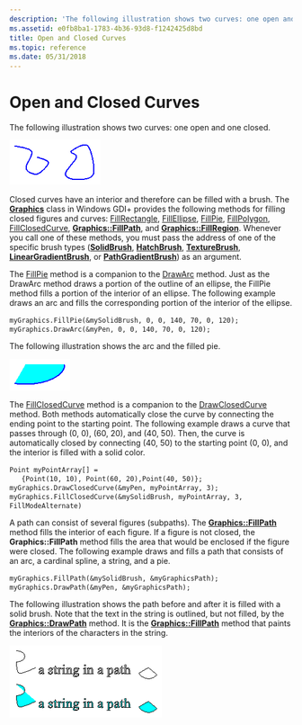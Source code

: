 ```yaml
---
description: 'The following illustration shows two curves: one open and one closed.'
ms.assetid: e0fb8ba1-1783-4b36-93d8-f1242425d8bd
title: Open and Closed Curves
ms.topic: reference
ms.date: 05/31/2018
---
```


# Open and Closed Curves

The following illustration shows two curves: one open and one closed.

![illustration of an open curve (a curved line) and a closed curve (the outline of a shape)](images/aboutgdip02-art24.png)

Closed curves have an interior and therefore can be filled with a brush. The [**Graphics**](/windows/win32/api/gdiplusgraphics/nl-gdiplusgraphics-graphics) class in Windows GDI+ provides the following methods for filling closed figures and curves: [FillRectangle](/windows/win32/api/gdiplusgraphics/nf-gdiplusgraphics-graphics-fillrectangle(constbrush_constrect_)), [FillEllipse](/windows/win32/api/gdiplusgraphics/nf-gdiplusgraphics-graphics-fillellipse(constbrush_constrect_)), [FillPie](/windows/win32/api/gdiplusgraphics/nf-gdiplusgraphics-graphics-fillpie(inconstbrush_inreal_inreal_inreal_inreal_inreal_inreal)), [FillPolygon](/windows/win32/api/gdiplusgraphics/nf-gdiplusgraphics-graphics-fillpolygon(inconstbrush_inconstpoint_inint)), [FillClosedCurve](/windows/win32/api/gdiplusgraphics/nf-gdiplusgraphics-graphics-fillclosedcurve(inconstbrush_inconstpoint_inint)), [**Graphics::FillPath**](/windows/win32/api/Gdiplusgraphics/nf-gdiplusgraphics-graphics-fillpath), and [**Graphics::FillRegion**](/windows/win32/api/Gdiplusgraphics/nf-gdiplusgraphics-graphics-fillregion). Whenever you call one of these methods, you must pass the address of one of the specific brush types ([**SolidBrush**](/windows/win32/api/gdiplusbrush/nl-gdiplusbrush-solidbrush), [**HatchBrush**](/windows/win32/api/gdiplusbrush/nl-gdiplusbrush-hatchbrush), [**TextureBrush**](/windows/win32/api/gdiplusbrush/nl-gdiplusbrush-texturebrush), [**LinearGradientBrush**](/windows/win32/api/gdiplusbrush/nl-gdiplusbrush-lineargradientbrush), or [**PathGradientBrush**](/windows/win32/api/gdipluspath/nl-gdipluspath-pathgradientbrush)) as an argument.

The [FillPie](/windows/win32/api/gdiplusgraphics/nf-gdiplusgraphics-graphics-fillpie(inconstbrush_inreal_inreal_inreal_inreal_inreal_inreal)) method is a companion to the [DrawArc](/windows/win32/api/gdiplusgraphics/nf-gdiplusgraphics-graphics-drawarc(inconstpen_inint_inint_inint_inint_inreal_inreal)) method. Just as the DrawArc method draws a portion of the outline of an ellipse, the FillPie method fills a portion of the interior of an ellipse. The following example draws an arc and fills the corresponding portion of the interior of the ellipse.


```
myGraphics.FillPie(&mySolidBrush, 0, 0, 140, 70, 0, 120);
myGraphics.DrawArc(&myPen, 0, 0, 140, 70, 0, 120);
```



The following illustration shows the arc and the filled pie.

![illustration showing a segment of a filled ellipse](images/aboutgdip02-art25.png)

The [FillClosedCurve](/windows/win32/api/gdiplusgraphics/nf-gdiplusgraphics-graphics-fillclosedcurve(inconstbrush_inconstpoint_inint)) method is a companion to the [DrawClosedCurve](/windows/win32/api/gdiplusgraphics/nf-gdiplusgraphics-graphics-drawclosedcurve(inconstpen_inconstpoint_inint)) method. Both methods automatically close the curve by connecting the ending point to the starting point. The following example draws a curve that passes through (0, 0), (60, 20), and (40, 50). Then, the curve is automatically closed by connecting (40, 50) to the starting point (0, 0), and the interior is filled with a solid color.


```
Point myPointArray[] =
   {Point(10, 10), Point(60, 20),Point(40, 50)};
myGraphics.DrawClosedCurve(&myPen, myPointArray, 3);
myGraphics.FillClosedCurve(&mySolidBrush, myPointArray, 3, FillModeAlternate)
```



A path can consist of several figures (subpaths). The [**Graphics::FillPath**](/windows/win32/api/Gdiplusgraphics/nf-gdiplusgraphics-graphics-fillpath) method fills the interior of each figure. If a figure is not closed, the **Graphics::FillPath** method fills the area that would be enclosed if the figure were closed. The following example draws and fills a path that consists of an arc, a cardinal spline, a string, and a pie.


```
myGraphics.FillPath(&mySolidBrush, &myGraphicsPath);
myGraphics.DrawPath(&myPen, &myGraphicsPath);
```



The following illustration shows the path before and after it is filled with a solid brush. Note that the text in the string is outlined, but not filled, by the [**Graphics::DrawPath**](/windows/win32/api/Gdiplusgraphics/nf-gdiplusgraphics-graphics-drawpath) method. It is the [**Graphics::FillPath**](/windows/win32/api/Gdiplusgraphics/nf-gdiplusgraphics-graphics-fillpath) method that paints the interiors of the characters in the string.

![illustration that twice shows text and an open and a closed curve; these are empty the first time, and filled the second time](images/aboutgdip02-art26.png)

 

 



